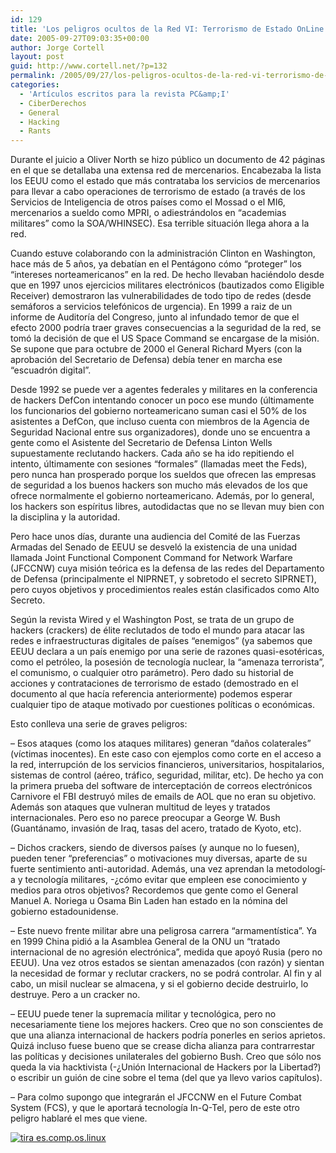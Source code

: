 ```yaml
---
id: 129
title: 'Los peligros ocultos de la Red VI: Terrorismo de Estado OnLine (PC&amp;I 33)'
date: 2005-09-27T09:03:35+00:00
author: Jorge Cortell
layout: post
guid: http://www.cortell.net/?p=132
permalink: /2005/09/27/los-peligros-ocultos-de-la-red-vi-terrorismo-de-estado-online-pci-33/
categories:
  - 'Artí­culos escritos para la revista PC&amp;I'
  - CiberDerechos
  - General
  - Hacking
  - Rants
---
```

Durante el juicio a Oliver North se hizo público un documento de 42 páginas en el que se detallaba una extensa red de mercenarios. Encabezaba la lista los EEUU como el estado que más contrataba los servicios de mercenarios para llevar a cabo operaciones de terrorismo de estado (a través de los Servicios de Inteligencia de otros paí­ses como el Mossad o el MI6, mercenarios a sueldo como MPRI, o adiestrándolos en &#8220;academias militares&#8221; como la SOA/WHINSEC). Esa terrible situación llega ahora a la red.

Cuando estuve colaborando con la administración Clinton en Washington, hace más de 5 años, ya debatí­an en el Pentágono cómo &#8220;proteger&#8221; los &#8220;intereses norteamericanos&#8221; en la red. De hecho llevaban haciéndolo desde que en 1997 unos ejercicios militares electrónicos (bautizados como Eligible Receiver) demostraron las vulnerabilidades de todo tipo de redes (desde semáforos a servicios telefónicos de urgencia). En 1999 a raiz de un informe de Auditorí­a del Congreso, junto al infundado temor de que el efecto 2000 podrí­a traer graves consecuencias a la seguridad de la red, se tomó la decisión de que el US Space Command se encargase de la misión. Se supone que para octubre de 2000 el General Richard Myers (con la aprobación del Secretario de Defensa) debí­a tener en marcha ese &#8220;escuadrón digital&#8221;.

Desde 1992 se puede ver a agentes federales y militares en la conferencia de hackers DefCon intentando conocer un poco ese mundo (últimamente los funcionarios del gobierno norteamericano suman casi el 50% de los asistentes a DefCon, que incluso cuenta con miembros de la Agencia de Seguridad Nacional entre sus organizadores), donde uno se encuentra a gente como el Asistente del Secretario de Defensa Linton Wells supuestamente reclutando hackers. Cada año se ha ido repitiendo el intento, últimamente con sesiones &#8220;formales&#8221; (llamadas meet the Feds), pero nunca han prosperado porque los sueldos que ofrecen las empresas de seguridad a los buenos hackers son mucho más elevados de los que ofrece normalmente el gobierno norteamericano. Además, por lo general, los hackers son espí­ritus libres, autodidactas que no se llevan muy bien con la disciplina y la autoridad.

Pero hace unos dí­as, durante una audiencia del Comité de las Fuerzas Armadas del Senado de EEUU se desveló la existencia de una unidad llamada Joint Functional Component Command for Network Warfare (JFCCNW) cuya misión teórica es la defensa de las redes del Departamento de Defensa (principalmente el NIPRNET, y sobretodo el secreto SIPRNET), pero cuyos objetivos y procedimientos reales están clasificados como Alto Secreto.

Según la revista Wired y el Washington Post, se trata de un grupo de hackers (crackers) de élite reclutados de todo el mundo para atacar las redes e infraestructuras digitales de paí­ses &#8220;enemigos&#8221; (ya sabemos que EEUU declara a un paí­s enemigo por una serie de razones quasi-esotéricas, como el petróleo, la posesión de tecnologí­a nuclear, la &#8220;amenaza terrorista&#8221;, el comunismo, o cualquier otro parámetro). Pero dado su historial de acciones y contrataciones de terrorismo de estado (demostrado en el documento al que hací­a referencia anteriormente) podemos esperar cualquier tipo de ataque motivado por cuestiones polí­ticas o económicas.

Esto conlleva una serie de graves peligros:

&#8211; Esos ataques (como los ataques militares) generan &#8220;daños colaterales&#8221; (ví­ctimas inocentes). En este caso con ejemplos como corte en el acceso a la red, interrupción de los servicios financieros, universitarios, hospitalarios, sistemas de control (aéreo, tráfico, seguridad, militar, etc). De hecho ya con la primera prueba del software de interceptación de correos electrónicos Carnivore el FBI destruyó miles de emails de AOL que no eran su objetivo. Además son ataques que vulneran multitud de leyes y tratados internacionales. Pero eso no parece preocupar a George W. Bush (Guantánamo, invasión de Iraq, tasas del acero, tratado de Kyoto, etc).
  
&#8211; Dichos crackers, siendo de diversos paí­ses (y aunque no lo fuesen), pueden tener &#8220;preferencias&#8221; o motivaciones muy diversas, aparte de su fuerte sentimiento anti-autoridad. Además, una vez aprendan la metodologí­a y tecnologí­a militares, -¿cómo evitar que empleen ese conocimiento y medios para otros objetivos? Recordemos que gente como el General Manuel A. Noriega u Osama Bin Laden han estado en la nómina del gobierno estadounidense.
  
&#8211; Este nuevo frente militar abre una peligrosa carrera &#8220;armamentí­stica&#8221;. Ya en 1999 China pidió a la Asamblea General de la ONU un &#8220;tratado internacional de no agresión electrónica&#8221;, medida que apoyó Rusia (pero no EEUU). Una vez otros estados se sientan amenazados (con razón) y sientan la necesidad de formar y reclutar crackers, no se podrá controlar. Al fin y al cabo, un misil nuclear se almacena, y si el gobierno decide destruirlo, lo destruye. Pero a un cracker no.
  
&#8211; EEUU puede tener la supremací­a militar y tecnológica, pero no necesariamente tiene los mejores hackers. Creo que no son conscientes de que una alianza internacional de hackers podrí­a ponerles en serios aprietos. Quizá incluso fuese bueno que se crease dicha alianza para contrarrestar las polí­ticas y decisiones unilaterales del gobierno Bush. Creo que sólo nos queda la via hacktivista (-¿Unión Internacional de Hackers por la Libertad?) o escribir un guión de cine sobre el tema (del que ya llevo varios capí­tulos).
  
&#8211; Para colmo supongo que integrarán el JFCCNW en el Future Combat System (FCS), y que le aportará tecnologí­a In-Q-Tel, pero de este otro peligro hablaré el mes que viene.

[<img src="http://tira.escomposlinux.org/ecol-222.png" alt="tira es.comp.os.linux" border="0" />](http://tira.escomposlinux.org/ecol-222.png)